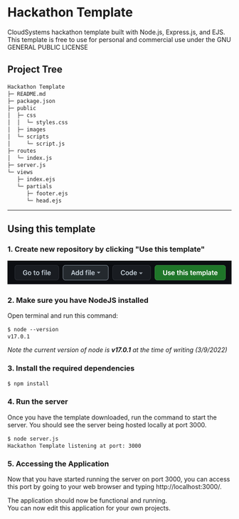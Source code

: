 # Hackathon Template
CloudSystems hackathon template  built with Node.js, Express.js, and EJS.  
This template is free to use for personal and commercial use under the GNU GENERAL PUBLIC LICENSE

## Project Tree
```
Hackathon Template
├─ README.md
├─ package.json
├─ public
│  ├─ css
│  │  └─ styles.css
│  ├─ images
│  └─ scripts
│     └─ script.js
├─ routes
│  └─ index.js
├─ server.js
└─ views
   ├─ index.ejs
   └─ partials
      ├─ footer.ejs
      └─ head.ejs
```
---

## Using this template
### 1. Create new repository by clicking "Use this template"
![Alt text](public/images/use_this_template.png?raw=true "Use this template")

### 2. Make sure you have NodeJS installed
Open terminal and run this command:
```
$ node --version
v17.0.1
```
*Note the current version of node is **v17.0.1** at the time of writing (3/9/2022)*

### 3. Install the required dependencies
```
$ npm install
```

### 4. Run the server
Once you have the template downloaded, run the command to start the server. You should see the server being hosted locally at port 3000.
```
$ node server.js
Hackathon Template listening at port: 3000
```

### 5. Accessing the Application
Now that you have started running the server on port 3000, you can access this port by going to your web browser and typing http://localhost:3000/.

The application should now be functional and running.  
You can now edit this application for your own projects. 